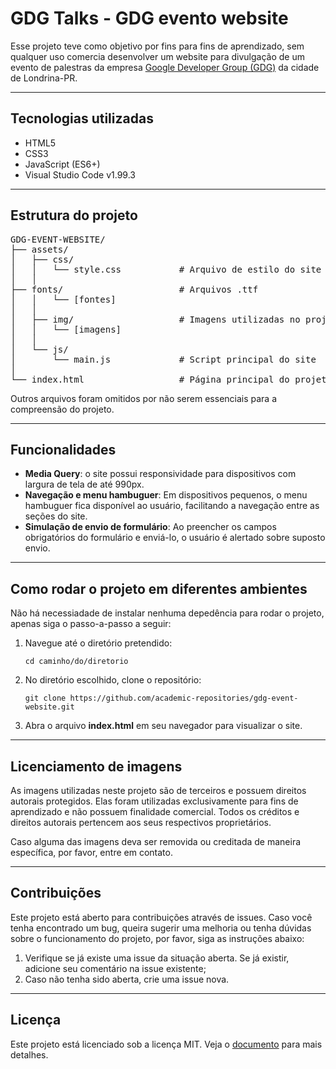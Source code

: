 <h1>GDG Talks - GDG evento website</h1>
<p>Esse projeto teve como objetivo por fins para fins de aprendizado, sem qualquer uso comercia desenvolver um website para divulgação de um evento de palestras da empresa <a href="https://gdg.community.dev/" target="_blank">Google Developer Group (GDG)</a> da cidade de Londrina-PR.</p>

<hr>

<h2>Tecnologias utilizadas</h2>
<ul>
	<li>HTML5
	<li>CSS3
	<li>JavaScript (ES6+)
	<li>Visual Studio Code v1.99.3
</ul>

<hr>

<h2>Estrutura do projeto</h2>
<pre>
GDG-EVENT-WEBSITE/
├── assets/
│   ├── css/
│   │   └── style.css           # Arquivo de estilo do site
│   │
├── fonts/                      # Arquivos .ttf 
│   │   └── [fontes]
│   │
│   ├── img/					# Imagens utilizadas no projeto
│   │   └── [imagens]
│   │
│   └── js/
│     	└── main.js				# Script principal do site
│
└── index.html					# Página principal do projeto
</pre>
<p>Outros arquivos foram omitidos por não serem essenciais para a compreensão do projeto.</p>

<hr>

<h2>Funcionalidades</h2>
<ul>
    <li><strong>Media Query</strong>: o site possui responsividade para dispositivos com largura de tela de até 990px.</li>
    <li><strong>Navegação e menu hambuguer</strong>: Em dispositivos pequenos, o menu hambuguer fica disponível ao usuário, facilitando a navegação entre as seções do site.</li>
    <li><strong>Simulação de envio de formulário</strong>: Ao preencher os campos obrigatórios do formulário e enviá-lo, o usuário é alertado sobre suposto envio.</li>
</ul>

<hr>

<h2>Como rodar o projeto em diferentes ambientes</h2>
<p>Não há necessiadade de instalar nenhuma depedência para rodar o projeto, apenas siga o passo-a-passo a seguir:</p>
<ol>
	<li>Navegue até o diretório pretendido:
	<pre><code>cd caminho/do/diretorio</code></pre>
	<li>No diretório escolhido, clone o repositório:
	<pre><code>git clone https://github.com/academic-repositories/gdg-event-website.git</code></pre>
	<li>Abra o arquivo <strong>index.html</strong> em seu navegador para visualizar o site.
</ol>

<hr>

<h2>Licenciamento de imagens</h2>
<p>As imagens utilizadas neste projeto são de terceiros e possuem direitos autorais protegidos. Elas foram utilizadas exclusivamente para fins de aprendizado e não possuem finalidade comercial. Todos os créditos e direitos autorais pertencem aos seus respectivos proprietários.</p>
<p>Caso alguma das imagens deva ser removida ou creditada de maneira específica, por favor, entre em contato.</p>

<hr>

<h2>Contribuições</h2>
<p>Este projeto está aberto para contribuições através de issues. Caso você tenha encontrado um bug, queira sugerir uma melhoria ou tenha dúvidas sobre o funcionamento do projeto, por favor, siga as instruções abaixo:</p>
<ol>
    <li>Verifique se já existe uma issue da situação aberta. Se já existir, adicione seu comentário na issue existente;
    <li>Caso não tenha sido aberta, crie uma issue nova.
</ol>

<hr>

<h2>Licença</h2>
<p>Este projeto está licenciado sob a licença MIT. Veja o <a href="./LICENSE">documento</a> para mais detalhes.</p>